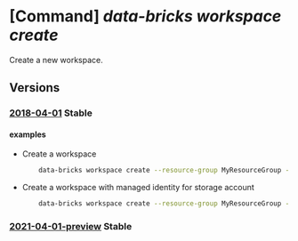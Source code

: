 # [Command] _data-bricks workspace create_

Create a new workspace.

## Versions

### [2018-04-01](/Resources/mgmt-plane/L3N1YnNjcmlwdGlvbnMve30vcmVzb3VyY2Vncm91cHMve30vcHJvdmlkZXJzL21pY3Jvc29mdC5kYXRhYnJpY2tzL3dvcmtzcGFjZXMve30=/2018-04-01.xml) **Stable**

<!-- mgmt-plane /subscriptions/{}/resourcegroups/{}/providers/microsoft.databricks/workspaces/{} 2018-04-01 -->

#### examples

- Create a workspace
    ```bash
        data-bricks workspace create --resource-group MyResourceGroup --name MyWorkspace --location westus --sku standard
    ```

- Create a workspace with managed identity for storage account
    ```bash
        data-bricks workspace create --resource-group MyResourceGroup --name MyWorkspace --location eastus2euap --sku premium --prepare-encryption
    ```

### [2021-04-01-preview](/Resources/mgmt-plane/L3N1YnNjcmlwdGlvbnMve30vcmVzb3VyY2Vncm91cHMve30vcHJvdmlkZXJzL21pY3Jvc29mdC5kYXRhYnJpY2tzL3dvcmtzcGFjZXMve30=/2021-04-01-preview.xml) **Stable**

<!-- mgmt-plane /subscriptions/{}/resourcegroups/{}/providers/microsoft.databricks/workspaces/{} 2021-04-01-preview -->
